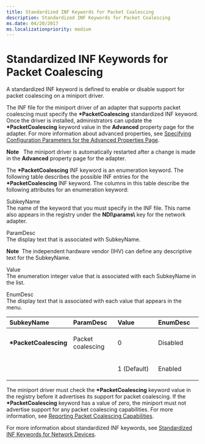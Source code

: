 ```yaml
---
title: Standardized INF Keywords for Packet Coalescing
description: Standardized INF Keywords for Packet Coalescing
ms.date: 04/20/2017
ms.localizationpriority: medium
---
```


# Standardized INF Keywords for Packet Coalescing


A standardized INF keyword is defined to enable or disable support for packet coalescing on a miniport driver.

The INF file for the miniport driver of an adapter that supports packet coalescing must specify the **\*PacketCoalescing** standardized INF keyword. Once the driver is installed, administrators can update the **\*PacketCoalescing** keyword value in the **Advanced** property page for the adapter. For more information about advanced properties, see [Specifying Configuration Parameters for the Advanced Properties Page](specifying-configuration-parameters-for-the-advanced-properties-page.md).

**Note**   The miniport driver is automatically restarted after a change is made in the **Advanced** property page for the adapter.

 

The **\*PacketCoalescing** INF keyword is an enumeration keyword. The following table describes the possible INF entries for the **\*PacketCoalescing** INF keyword. The columns in this table describe the following attributes for an enumeration keyword:

<a href="" id="subkeyname"></a>SubkeyName  
The name of the keyword that you must specify in the INF file. This name also appears in the registry under the **NDI\\params\\** key for the network adapter.

<a href="" id="paramdesc"></a>ParamDesc  
The display text that is associated with SubkeyName.

**Note**  The independent hardware vendor (IHV) can define any descriptive text for the SubkeyName.

 

<a href="" id="value"></a>Value  
The enumeration integer value that is associated with each SubkeyName in the list.

<a href="" id="enumdesc"></a>EnumDesc  
The display text that is associated with each value that appears in the menu.

<table>
<colgroup>
<col width="25%" />
<col width="25%" />
<col width="25%" />
<col width="25%" />
</colgroup>
<thead>
<tr class="header">
<th align="left">SubkeyName</th>
<th align="left">ParamDesc</th>
<th align="left">Value</th>
<th align="left">EnumDesc</th>
</tr>
</thead>
<tbody>
<tr class="odd">
<td align="left"><p><strong>*PacketCoalescing</strong></p></td>
<td align="left"><p>Packet coalescing</p></td>
<td align="left"><p>0</p></td>
<td align="left"><p>Disabled</p></td>
</tr>
<tr class="even">
<td align="left"></td>
<td align="left"></td>
<td align="left"><p>1 (Default)</p></td>
<td align="left"><p>Enabled</p></td>
</tr>
</tbody>
</table>

 

The miniport driver must check the **\*PacketCoalescing** keyword value in the registry before it advertises its support for packet coalescing. If the **\*PacketCoalescing** keyword has a value of zero, the miniport must not advertise support for any packet coalescing capabilities. For more information, see [Reporting Packet Coalescing Capabilities](reporting-packet-coalescing-capabilities.md).

For more information about standardized INF keywords, see [Standardized INF Keywords for Network Devices](standardized-inf-keywords-for-network-devices.md).

 

 





